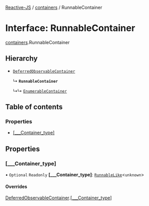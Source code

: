 [Reactive-JS](../README.md) / [containers](../modules/containers.md) / RunnableContainer

# Interface: RunnableContainer

[containers](../modules/containers.md).RunnableContainer

## Hierarchy

- [`DeferredObservableContainer`](containers.DeferredObservableContainer-1.md)

  ↳ **`RunnableContainer`**

  ↳↳ [`EnumerableContainer`](containers.EnumerableContainer-1.md)

## Table of contents

### Properties

- [[\_\_\_Container\_type]](containers.RunnableContainer-1.md#[___container_type])

## Properties

### [\_\_\_Container\_type]

• `Optional` `Readonly` **[\_\_\_Container\_type]**: [`RunnableLike`](types.RunnableLike.md)<`unknown`\>

#### Overrides

[DeferredObservableContainer](containers.DeferredObservableContainer-1.md).[[___Container_type]](containers.DeferredObservableContainer-1.md#[___container_type])
